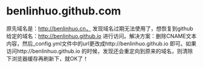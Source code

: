 # benlinhuo.github.com

原先域名是：http://benlinhuo.cn， 发现域名过期无法使用了，想恢复到github给定的域名：http://benlinhuo.github.io 进行访问。解决方案：删除CNAME文本内容，然后_config.yml文件中的url更改成http://benlinhuo.github.io 即可。如果访问http://benlinhuo.github.io 的时候，发现还会重定向到原来的域名，则清除下浏览器缓存再刷新下，就OK了！
